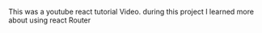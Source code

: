 This was a youtube react tutorial Video. during this project I learned more about using react Router
